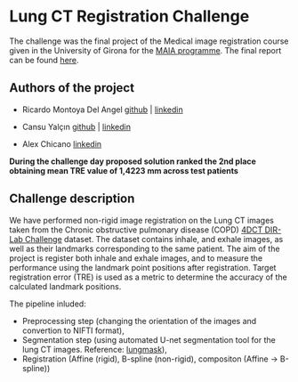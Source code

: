 # Lung CT Registration Challenge

The challenge was the final project of the Medical image registration course given in the University of Girona for the [MAIA programme](https://maiamaster.udg.edu/).
The final report can be found [here](MIRA_FINAL_REPORT.pdf).

## Authors of the project 
- Ricardo Montoya Del Angel [github](https://github.com/Likalto4) | [linkedin](https://www.linkedin.com/in/ricardo-montoya-del-angel)

- Cansu Yalçın [github](https://github.com/cansuyalcinn) | [linkedin](www.linkedin.com/in/cansuyalcin)

- Alex Chicano [linkedin](https://www.linkedin.com/in/%C3%A0lex-chicano-83291a148/)

**During the challenge day proposed solution ranked the 2nd place obtaining mean TRE value of  1,4223 mm across test patients**

## Challenge description 

We have performed non-rigid image registration on the Lung CT images taken from the Chronic obstructive pulmonary disease (COPD) [4DCT DIR-Lab Challenge](https://med.emory.edu/departments/radiation-oncology/research-laboratories/deformable-image-registration/index.html) dataset. The dataset contains inhale, and exhale images, as well as their landmarks corresponding to the same patient. The aim of the project is register both inhale and exhale images, and to measure the performance using the landmark point positions after registration. Target registration error (TRE) is used as a metric to determine the accuracy of the calculated landmark positions.

The pipeline inluded:
- Preprocessing step (changing the orientation of the images and convertion to NIFTI format), 
- Segmentation step (using automated U-net segmentation tool for the lung CT images. Reference: [lungmask](https://github.com/JoHof/lungmask)), 
- Registration (Affine (rigid), B-spline (non-rigid), compositon (Affine → B-spline))





